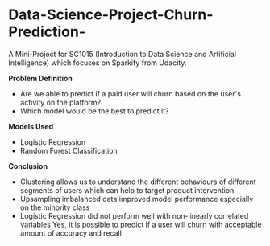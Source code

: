 # Data-Science-Project-Churn-Prediction-

A Mini-Project for SC1015 (Introduction to Data Science and Artificial Intelligence) which focuses on Sparkify from Udacity.

**Problem Definition**
- Are we able to predict if a paid user will churn based on the user's activity on the platform?
- Which model would be the best to predict it?

**Models Used**
- Logistic Regression
- Random Forest Classification

**Conclusion**
- Clustering allows us to understand the different behaviours of different segments of users which can help to target product intervention.
- Upsampling imbalanced data improved model performance especially on the minority class
- Logistic Regression did not perform well with non-linearly correlated variables
Yes, it is possible to predict if a user will churn with acceptable amount of accuracy and recall
